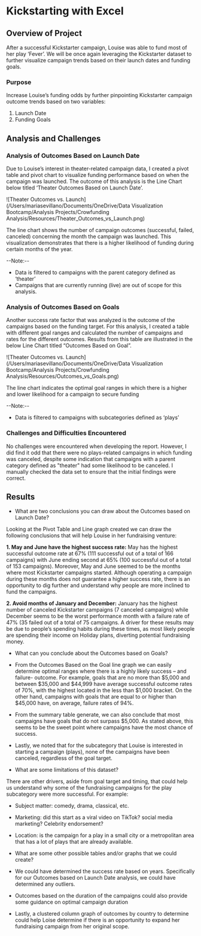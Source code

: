 # Kickstarting with Excel

## Overview of Project

After a successful Kickstarter campaign, Louise was able to fund most of her play ‘Fever’. We will be once again leveraging the Kickstarter dataset to further visualize campaign trends based on their launch dates and funding goals.

### Purpose

Increase Louise’s funding odds by further pinpointing Kickstarter campaign outcome trends based on two variables:

1. Launch Date
2. Funding Goals

## Analysis and Challenges

### Analysis of Outcomes Based on Launch Date

Due to Louise’s interest in theater-related campaign data, I created a pivot table and pivot chart to visualize funding performance based on when the campaign was launched. The outcome of this analysis is the Line Chart below titled ‘Theater Outcomes Based on Launch Date’.

![Theater Outcomes vs. Launch](/Users/mariasevillano/Documents/OneDrive/Data Visualization Bootcamp/Analysis Projects/Crowfunding Analysis/Resources/Theater_Outcomes_vs_Launch.png)

The line chart shows the number of campaign outcomes (successful, failed, canceled) concerning the month the campaign was launched. This visualization demonstrates that there is a higher likelihood of funding during certain months of the year.

--Note:--
- Data is filtered to campaigns with the parent category defined as ‘theater’
- Campaigns that are currently running (live) are out of scope for this analysis.

### Analysis of Outcomes Based on Goals
Another success rate factor that was analyzed is the outcome of the campaigns based on the funding target. For this analysis, I created a table with different goal ranges and calculated the number of campaigns and rates for the different outcomes. Results from this table are illustrated in the below Line Chart titled “Outcomes Based on Goal”.

![Theater Outcomes vs. Launch](/Users/mariasevillano/Documents/OneDrive/Data Visualization Bootcamp/Analysis Projects/Crowfunding Analysis/Resources/Outcomes_vs_Goals.png)

The line chart indicates the optimal goal ranges in which there is a higher and lower likelihood for a campaign to secure funding

--Note:--
- Data is filtered to campaigns with subcategories defined as ‘plays’

### Challenges and Difficulties Encountered

No challenges were encountered when developing the report. However, I did find it odd that there were no plays-related campaigns in which funding was canceled, despite some indication that campaigns with a parent category defined as "theater" had some likelihood to be canceled. I manually checked the data set to ensure that the initial findings were correct.

## Results

- What are two conclusions you can draw about the Outcomes based on Launch Date?

Looking at the Pivot Table and Line graph created we can draw the following conclusions that will help Louise in her fundraising venture:

**1. May and June have the highest success rate:** May has the highest successful outcome rate at 67% (111 successful out of a total of 166 campaigns) with June ending second at 65% (100 successful out of a total of 153 campaigns). Moreover, May and June seemed to be the months where most Kickstarter campaigns started. Although operating a campaign during these months does not guarantee a higher success rate, there is an opportunity to dig further and understand why people are more inclined to fund the campaigns.   
 
**2. Avoid months of January and December:** January has the highest number of canceled Kickstarter campaigns (7 canceled campaigns) while December seems to be the worst performance month with a failure rate of 47% (35 failed out of a total of 75 campaigns. A driver for these results may be due to people’s spending habits during these times, as most likely people are spending their income on Holiday plans, diverting potential fundraising money.

- What can you conclude about the Outcomes based on Goals?

* From the Outcomes Based on the Goal line graph we can easily determine optimal ranges where there is a highly likely success – and failure- outcome. For example, goals that are no more than $5,000 and between $35,000 and $44,999 have average successful outcome rates of 70%, with the highest located in the less than $1,000 bracket. On the other hand, campaigns with goals that are equal to or higher than $45,000 have, on average, failure rates of 94%.

* From the summary table generate, we can also conclude that most campaigns have goals that do not surpass $5,000. As stated above, this seems to be the sweet point where campaigns have the most chance of success.

* Lastly, we noted that for the subcategory that Louise is interested in starting a campaign (plays), none of the campaigns have been canceled, regardless of the goal target.

- What are some limitations of this dataset?

There are other drivers, aside from goal target and timing, that could help us understand why some of the fundraising campaigns for the play subcategory were more successful. For example:

- Subject matter: comedy, drama, classical, etc.
- Marketing: did this start as a viral video on TikTok? social media marketing? Celebrity endorsement?
- Location: is the campaign for a play in a small city or a metropolitan area that has a lot of plays that are already available.

- What are some other possible tables and/or graphs that we could create?
- We could have determined the success rate based on years. Specifically for our Outcomes based on Launch Date analysis, we could have determined any outliers.
- Outcomes based on the duration of the campaigns could also provide some guidance on optimal campaign duration
- Lastly, a clustered column graph of outcomes by country to determine could help Loise determine if there is an opportunity to expand her fundraising campaign from her original scope.
